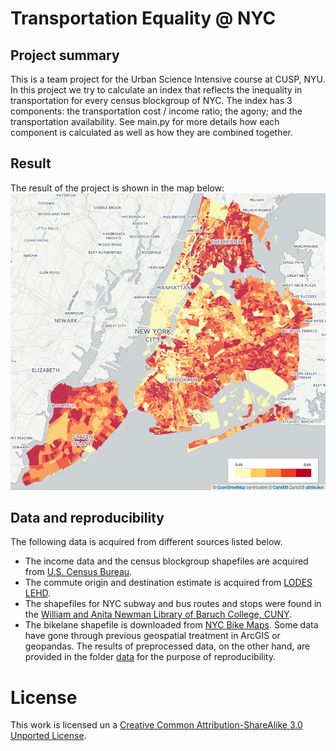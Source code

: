 # Transportation Equality @ NYC
## Project summary
This is a team project for the Urban Science Intensive course at CUSP, NYU. In this project we try to calculate an index that reflects the inequality in transportation for every census blockgroup of NYC. The index has 3 components: the transportation cost / income ratio; the agony; and the transportation availability. See main.py for more details how each component is calculated as well as how they are combined together.
## Result
The result of the project is shown in the map below:
<img src="https://raw.githubusercontent.com/Elixeus/transportEqualityNYC/master/transinequal.png" width='600'/>
## Data and reproducibility
The following data is acquired from different sources listed below.
- The income data and the census blockgroup shapefiles are acquired from [U.S. Census Bureau](http://www.census.gov/).
- The commute origin and destination estimate is acquired from [LODES LEHD](http://lehd.ces.census.gov/data/lodes/LODES7/LODESTechDoc7.0.pdf).
- The shapefiles for NYC subway and bus routes and stops were found in the [William and Anita Newman Library of Baruch College, CUNY](https://www.baruch.cuny.edu/confluence/display/geoportal/NYC+Mass+Transit+Spatial+Layers).
- The bikelane shapefile is downloaded from [NYC Bike Maps](http://www.nycbikemaps.com/maps/manhattan-bike-map/).
Some data have gone through previous geospatial treatment in ArcGIS or geopandas. The results of preprocessed data, on the other hand, are provided in the folder [data](https://github.com/Elixeus/transportEqualityNYC/tree/master/data) for the purpose of reproducibility.

# License
This work is licensed un a [Creative Common Attribution-ShareAlike 3.0 Unported License](http://creativecommons.org/licenses/by-sa/3.0/).
